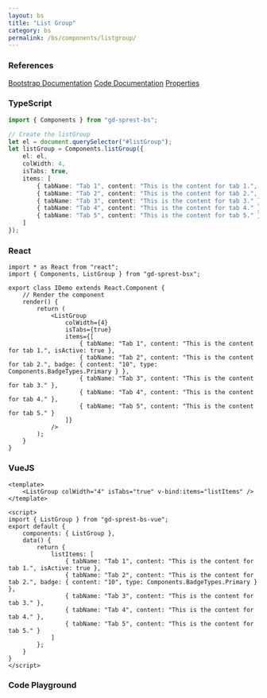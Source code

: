 ```yaml
---
layout: bs
title: "List Group"
category: bs
permalink: /bs/components/listgroup/
---
```


### References

<div class="bs">
    <div class="list-group">
        <a class="list-group-item list-group-item-action" href="https://getbootstrap.com/docs/4.4/components/list-group">Bootstrap Documentation</a>
        <a class="list-group-item list-group-item-action" href="/docs/sprest-bs/modules/_components_listgroup_d_.html">Code Documentation</a>
        <a class="list-group-item list-group-item-action" href="/docs/sprest-bs/interfaces/_components_listgroup_d_.ilistgroupprops.html">Properties</a>
    </div>
</div>

### TypeScript

```ts
import { Components } from "gd-sprest-bs";

// Create the listGroup
let el = document.querySelector("#listGroup");
let listGroup = Components.listGroup({
    el: el,
    colWidth: 4,
    isTabs: true,
    items: [
        { tabName: "Tab 1", content: "This is the content for tab 1.", isActive: true },
        { tabName: "Tab 2", content: "This is the content for tab 2.", badge: { content: "10", type: 4 } },
        { tabName: "Tab 3", content: "This is the content for tab 3." },
        { tabName: "Tab 4", content: "This is the content for tab 4." },
        { tabName: "Tab 5", content: "This is the content for tab 5." }
    ]
});
```

### React

```tsx
import * as React from "react";
import { Components, ListGroup } from "gd-sprest-bsx";

export class IDemo extends React.Component {
    // Render the component
    render() {
        return (
            <ListGroup
                colWidth={4}
                isTabs={true}
                items={[
                    { tabName: "Tab 1", content: "This is the content for tab 1.", isActive: true },
                    { tabName: "Tab 2", content: "This is the content for tab 2.", badge: { content: "10", type: Components.BadgeTypes.Primary } },
                    { tabName: "Tab 3", content: "This is the content for tab 3." },
                    { tabName: "Tab 4", content: "This is the content for tab 4." },
                    { tabName: "Tab 5", content: "This is the content for tab 5." }
                ]}
            />
        );
    }
}
```

### VueJS

```vue
<template>
    <ListGroup colWidth="4" isTabs="true" v-bind:items="listItems" />
</template>

<script>
import { ListGroup } from "gd-sprest-bs-vue";
export default {
    components: { ListGroup },
    data() {
        return {
            listItems: [
                { tabName: "Tab 1", content: "This is the content for tab 1.", isActive: true },
                { tabName: "Tab 2", content: "This is the content for tab 2.", badge: { content: "10", type: Components.BadgeTypes.Primary } },
                { tabName: "Tab 3", content: "This is the content for tab 3." },
                { tabName: "Tab 4", content: "This is the content for tab 4." },
                { tabName: "Tab 5", content: "This is the content for tab 5." }
            ]
        };
    }
}
</script>
```

### Code Playground

<div id="playground" class="bs"></div>
<script type="text/javascript">
    // Wait for the page to load
    window.addEventListener("load", function() {
        // Create the code editor
        var editor = CodeEditor(document.getElementById("playground"), true, [
            '// Create the list group',
            'Components.ListGroup({',
            '\tel: app,',
            '\tcolWidth: 4,',
            '\tisTabs: true,',
            '\titems: [',
            '\t\t{ tabName: "Tab 1", content: "This is the content for tab 1.", isActive: true },',
            '\t\t{ tabName: "Tab 2", content: "This is the content for tab 2.", badge: { content: "10", type: 4 } },',
            '\t\t{ tabName: "Tab 3", content: "This is the content for tab 3." },',
            '\t\t{ tabName: "Tab 4", content: "This is the content for tab 4." },',
            '\t\t{ tabName: "Tab 5", content: "This is the content for tab 5." }',
            '\t]',
            '});'
        ].join('\n'));
    });
</script>
